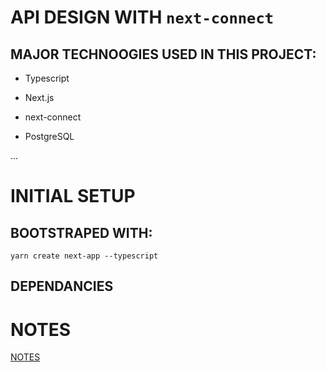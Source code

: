 # API DESIGN WITH `next-connect`

## MAJOR TECHNOOGIES USED IN THIS PROJECT:

- Typescript

- Next.js

- next-connect

- PostgreSQL

...

# INITIAL SETUP

## BOOTSTRAPED WITH:

```
yarn create next-app --typescript
```

## DEPENDANCIES


# NOTES

[NOTES](/__NOTES/)

# 
